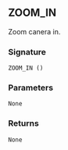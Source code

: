 ## ZOOM\_IN

Zoom canera in.

### Signature

`ZOOM_IN ()`


### Parameters

`None`


### Returns

`None`
